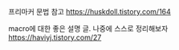 프리마커 문법 참고
https://huskdoll.tistory.com/164

macro에 대한 좋은 설명 글. 나중에 스스로 정리해보자
https://haviyj.tistory.com/27   
